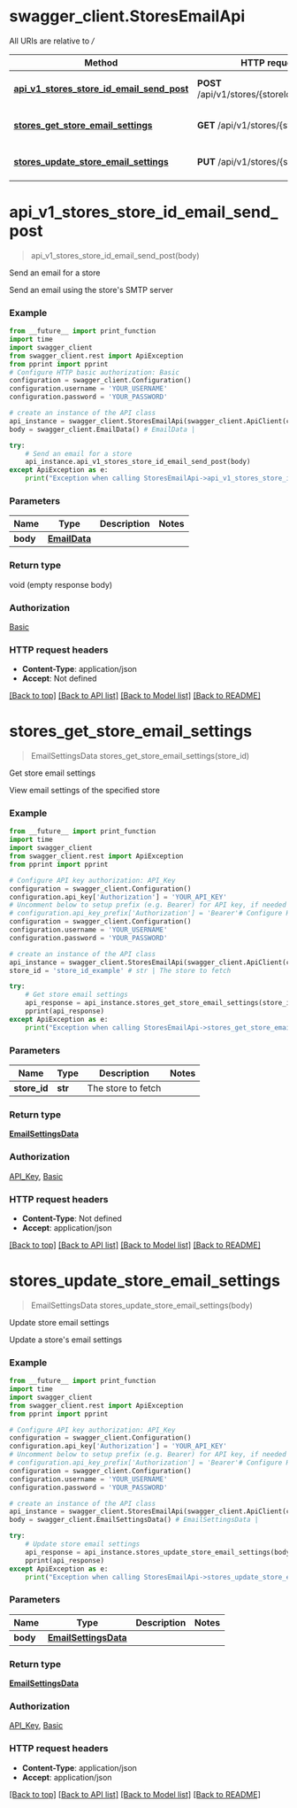 # swagger_client.StoresEmailApi

All URIs are relative to */*

Method | HTTP request | Description
------------- | ------------- | -------------
[**api_v1_stores_store_id_email_send_post**](StoresEmailApi.md#api_v1_stores_store_id_email_send_post) | **POST** /api/v1/stores/{storeId}/email/send | Send an email for a store
[**stores_get_store_email_settings**](StoresEmailApi.md#stores_get_store_email_settings) | **GET** /api/v1/stores/{storeId}/email | Get store email settings
[**stores_update_store_email_settings**](StoresEmailApi.md#stores_update_store_email_settings) | **PUT** /api/v1/stores/{storeId}/email | Update store email settings

# **api_v1_stores_store_id_email_send_post**
> api_v1_stores_store_id_email_send_post(body)

Send an email for a store

Send an email using the store's SMTP server

### Example
```python
from __future__ import print_function
import time
import swagger_client
from swagger_client.rest import ApiException
from pprint import pprint
# Configure HTTP basic authorization: Basic
configuration = swagger_client.Configuration()
configuration.username = 'YOUR_USERNAME'
configuration.password = 'YOUR_PASSWORD'

# create an instance of the API class
api_instance = swagger_client.StoresEmailApi(swagger_client.ApiClient(configuration))
body = swagger_client.EmailData() # EmailData | 

try:
    # Send an email for a store
    api_instance.api_v1_stores_store_id_email_send_post(body)
except ApiException as e:
    print("Exception when calling StoresEmailApi->api_v1_stores_store_id_email_send_post: %s\n" % e)
```

### Parameters

Name | Type | Description  | Notes
------------- | ------------- | ------------- | -------------
 **body** | [**EmailData**](EmailData.md)|  | 

### Return type

void (empty response body)

### Authorization

[Basic](../README.md#Basic)

### HTTP request headers

 - **Content-Type**: application/json
 - **Accept**: Not defined

[[Back to top]](#) [[Back to API list]](../README.md#documentation-for-api-endpoints) [[Back to Model list]](../README.md#documentation-for-models) [[Back to README]](../README.md)

# **stores_get_store_email_settings**
> EmailSettingsData stores_get_store_email_settings(store_id)

Get store email settings

View email settings of the specified store

### Example
```python
from __future__ import print_function
import time
import swagger_client
from swagger_client.rest import ApiException
from pprint import pprint

# Configure API key authorization: API_Key
configuration = swagger_client.Configuration()
configuration.api_key['Authorization'] = 'YOUR_API_KEY'
# Uncomment below to setup prefix (e.g. Bearer) for API key, if needed
# configuration.api_key_prefix['Authorization'] = 'Bearer'# Configure HTTP basic authorization: Basic
configuration = swagger_client.Configuration()
configuration.username = 'YOUR_USERNAME'
configuration.password = 'YOUR_PASSWORD'

# create an instance of the API class
api_instance = swagger_client.StoresEmailApi(swagger_client.ApiClient(configuration))
store_id = 'store_id_example' # str | The store to fetch

try:
    # Get store email settings
    api_response = api_instance.stores_get_store_email_settings(store_id)
    pprint(api_response)
except ApiException as e:
    print("Exception when calling StoresEmailApi->stores_get_store_email_settings: %s\n" % e)
```

### Parameters

Name | Type | Description  | Notes
------------- | ------------- | ------------- | -------------
 **store_id** | **str**| The store to fetch | 

### Return type

[**EmailSettingsData**](EmailSettingsData.md)

### Authorization

[API_Key](../README.md#API_Key), [Basic](../README.md#Basic)

### HTTP request headers

 - **Content-Type**: Not defined
 - **Accept**: application/json

[[Back to top]](#) [[Back to API list]](../README.md#documentation-for-api-endpoints) [[Back to Model list]](../README.md#documentation-for-models) [[Back to README]](../README.md)

# **stores_update_store_email_settings**
> EmailSettingsData stores_update_store_email_settings(body)

Update store email settings

Update a store's email settings

### Example
```python
from __future__ import print_function
import time
import swagger_client
from swagger_client.rest import ApiException
from pprint import pprint

# Configure API key authorization: API_Key
configuration = swagger_client.Configuration()
configuration.api_key['Authorization'] = 'YOUR_API_KEY'
# Uncomment below to setup prefix (e.g. Bearer) for API key, if needed
# configuration.api_key_prefix['Authorization'] = 'Bearer'# Configure HTTP basic authorization: Basic
configuration = swagger_client.Configuration()
configuration.username = 'YOUR_USERNAME'
configuration.password = 'YOUR_PASSWORD'

# create an instance of the API class
api_instance = swagger_client.StoresEmailApi(swagger_client.ApiClient(configuration))
body = swagger_client.EmailSettingsData() # EmailSettingsData | 

try:
    # Update store email settings
    api_response = api_instance.stores_update_store_email_settings(body)
    pprint(api_response)
except ApiException as e:
    print("Exception when calling StoresEmailApi->stores_update_store_email_settings: %s\n" % e)
```

### Parameters

Name | Type | Description  | Notes
------------- | ------------- | ------------- | -------------
 **body** | [**EmailSettingsData**](EmailSettingsData.md)|  | 

### Return type

[**EmailSettingsData**](EmailSettingsData.md)

### Authorization

[API_Key](../README.md#API_Key), [Basic](../README.md#Basic)

### HTTP request headers

 - **Content-Type**: application/json
 - **Accept**: application/json

[[Back to top]](#) [[Back to API list]](../README.md#documentation-for-api-endpoints) [[Back to Model list]](../README.md#documentation-for-models) [[Back to README]](../README.md)

